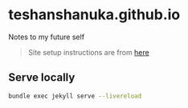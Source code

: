 # teshanshanuka.github.io
Notes to my future self

> Site setup instructions are from [here](https://www.youtube.com/watch?v=EmSrQCDsMv4&t=162s&ab_channel=BillRaymond)

## Serve locally

```sh
bundle exec jekyll serve --livereload
```
